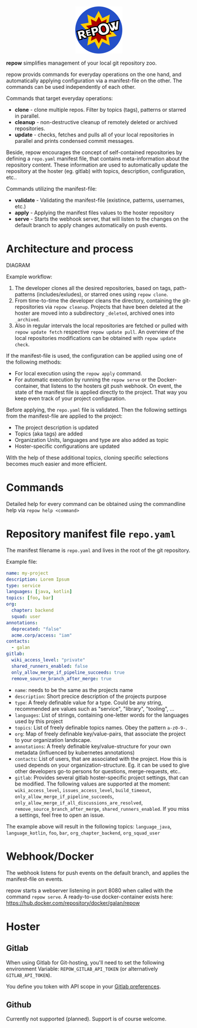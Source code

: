 <p align="center">
  <img src="media/repow-02-512.png" width="128">
</p>

**repow** simplifies management of your local git repository zoo.

repow provids commands for everyday operations on the one hand, and automatically applying configuration via a manifest-file on the other. The commands can be used independently of each other.

Commands that target everyday operations:
* **clone** - clone multiple repos. Filter by topics (tags), patterns or starred in parallel.
* **cleanup** - non-destructive cleanup of remotely deleted or archived repositories.
* **update** - checks, fetches and pulls all of your local repositories in parallel and prints condensed commit messages.

Beside, repow encourages the concept of self-contained repositories by defining a `repo.yaml` manifest file, that contains meta-information about the repository content. These information are used to automatically update the repository at the hoster (eg. gitlab) with topics, description, configuration, etc..

Commands utilizing the manifest-file:
* **validate** - Validating the manifest-file (existince, patterns, usernames, etc.)
* **apply** - Applying the manifest files values to the hoster repository
* **serve** - Starts the webhook server, that will listen to the changes on the default branch to apply changes automatically on push events.


# Architecture and process

DIAGRAM

Example workflow:
1. The developer clones all the desired repositories, based on tags, path-patterns (includes/exludes), or starred ones using `repow clone`.
2. From time-to-time the developer cleans the directory, containing the git-repositories via `repow cleanup`. Projects that have been deleted at the hoster are moved into a subdirectory `_deleted`, archived ones into `_archived`.
3. Also in regular intervals the local repositories are fetched or pulled with `repow update fetch` respective `repow update pull`. An overview of the local repositories modifications can be obtained with `repow update check`.

If the manifest-file is used, the configuration can be applied using one of the following methods:
* For local execution using the `repow apply` command.
* For automatic execution by running the `repow serve` or the Docker-container, that listens to the hosters git push webhook. On event, the state of the manifest file is applied directly to the project. That way you keep even track of your project configuration.

Before applying, the `repo.yaml` file is validated. Then the following settings from the manifest-file are applied to the project:
* The project description is updated
* Topics (aka tags) are added
* Organization Units, languages and type are also added as topic
* Hoster-specific configurations are updated

With the help of these additional topics, cloning specific selections becomes much easier and more efficient.


# Commands
Detailed help for every command can be obtained using the commandline help via `repow help <command>`

# Repository manifest file `repo.yaml`

The manifest filename is `repo.yaml` and lives in the root of the git repository.

Example file:
```yaml
name: my-project
description: Lorem Ipsum
type: service
languages: [java, kotlin]
topics: [foo, bar]
org:
  chapter: backend
  squad: user
annotations:
  deprecated: "false"
  acme.corp/access: "iam"
contacts:
  - galan
gitlab:
  wiki_access_level: "private"
  shared_runners_enabled: false
  only_allow_merge_if_pipeline_succeeds: true
  remove_source_branch_after_merge: true
```

* `name`: needs to be the same as the projects name
* `description`: Short precice description of the projects purpose
* `type`: A freely definable value for a type. Could be any string, recommended are values such as "service", "library", "tooling", ...
* `languages`: List of strings, containing one-letter words for the languages used by this project
* `topics`: List of freely definable topics names. Obey the pattern `a-z0-9-`.
* `org`: Map of freely definable key/value-pairs, that associate the project to your organization landscape.
* `annotations`: A freely definable key/value-structure for your own metadata (influenced by kubernetes annotations)
* `contacts`: List of users, that are associated with the project. How this is used depends on your organization-structure. Eg. it can be used to give other developers go-to persons for questions, merge-requests, etc..
* `gitlab`: Provides several gitlab hoster-specific project settings, that can be modified. The following values are supported at the moment: `wiki_access_level`, `issues_access_level`, `build_timeout`, `only_allow_merge_if_pipeline_succeeds`, `only_allow_merge_if_all_discussions_are_resolved`, `remove_source_branch_after_merge`, `shared_runners_enabled`. If you miss a settings, feel free to open an issue.

The example above will result in the following topics: `language_java`, `language_kotlin`, `foo`, `bar`, `org_chapter_backend`, `org_squad_user`

# Webhook/Docker
The webhook listens for push events on the default branch, and applies the manifest-file on events.

repow starts a webserver listening in port 8080 when called with the command `repow serve`. A ready-to-use docker-container exists here: https://hub.docker.com/repository/docker/galan/repow

# Hoster

## Gitlab
When using Gitlab for Git-hosting, you'll need to set the following environment Variable: `REPOW_GITLAB_API_TOKEN` (or alternatively `GITLAB_API_TOKEN`).

You define you token with API scope in your [Gitlab preferences](https://gitlab.com/-/profile/personal_access_tokens).

## Github
Currently not supported (planned). Support is of course welcome.
